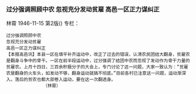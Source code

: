 ### 过分强调照顾中农  忽视充分发动贫雇  高邑一区正力谋纠正
林霄
1946-11-15
第2版()
专栏：

    过分强调照顾中农
    忽视充分发动贫雇
    高邑一区正力谋纠正
    【本报高邑讯】本县一区在填平补齐运动中，改正了过去的错误，认清农民团结大翻身，贫雇农是翻身斗争中的骨干。一区在前半段运动中，过分强调了结团中农而忽视了发动作为骨干力量的贫雇农。上月十四日，三百余积极分子的大会上，专门讨论了这一问题，大家一致认为：“贫雇农是翻身的火车头，如发动不够，翻身运动就搞不彻底。”目前各村已注意这一问题，运动渐深入。落后的贫农也都大部卷入运动，要在这一次翻透身。
                  （林霄）
